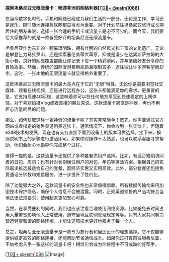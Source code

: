 **探索坦桑尼亚无限流量卡：畅游非洲的网络利器[[TG💪+ @esim1088](https://t.me/s/esim1088)]**

在当今数字化时代，手机和网络已经成为我们生活的一部分。无论是工作、学习还是娱乐，随时随地连接互联网都显得尤为重要。对于计划前往坦桑尼亚旅行或长期居住的朋友来说，选择一张合适的手机卡或流量卡是必不可少的。而今天，我们要给大家推荐的就是一款备受好评的坦桑尼亚无限流量卡。

坦桑尼亚作为东非的一颗璀璨明珠，拥有壮丽的自然风光和丰富的文化遗产。无论是攀登乞力马扎罗山，还是探索塞伦盖蒂大草原，抑或是漫步在达累斯萨拉姆的大街小巷，良好的网络覆盖都能让你记录下每一个精彩瞬间，并与亲朋好友分享你的冒险故事。然而，传统的国际漫游费用高昂且限制较多，这往往让许多游客望而却步。这时，一张本地的无限流量卡就显得格外重要了。

这款坦桑尼亚无限流量卡的最大亮点在于它的“无限”特性。无论你是需要浏览社交媒体、观看在线视频，还是进行远程办公，这张卡都能满足你的需求。更重要的是，它支持高速4G网络，这意味着你可以在任何地方享受到快速稳定的上网体验。对于喜欢拍摄Vlog或者直播的朋友来说，这款流量卡简直是神器，再也不用担心流量耗尽的问题。

那么，如何获取这样一张神奇的流量卡呢？其实非常简单！首先，你需要通过官方网站或者指定的销售渠道购买这张卡。通常情况下，你会收到一张实体卡，但随着eSIM技术的发展，现在也有支持直接下载到设备上的版本可供选择。接下来，按照说明书上的步骤进行激活即可。如果你对操作不太熟悉，也可以联系客服寻求帮助，他们会耐心地指导你完成整个过程。

值得一提的是，这款流量卡还提供了多种套餐供用户选择。比如，有适合短期访问者的日包、周包；也有针对长期居住用户的月包、年包等灵活方案。根据自己的实际需求挑选最适合自己的套餐，既经济实惠又实用高效。此外，部分套餐还包括免费通话分钟数和短信服务，进一步提升了性价比。

除了功能强大之外，这款流量卡的安全性也非常值得信赖。所有数据传输均采用加密技术保护隐私，确保个人信息不会被泄露。同时，正规渠道销售的产品均符合当地法律法规要求，使用起来更加安心可靠。

当然，在享受便利的同时，我们也应该注意合理使用网络资源。比如避免长时间占用大量带宽影响他人正常使用，遵守当地互联网管理规定等等。只有大家共同努力营造健康和谐的网络环境，才能让这项技术更好地服务于每一个人。

总之，坦桑尼亚无限流量卡是一款专为旅行者和居民设计的理想选择。它不仅能够提供稳定高效的网络连接，还能帮助节省通信成本。如果你正打算前往坦桑尼亚，不妨考虑入手一张这样的流量卡吧！相信它会成为你旅程中不可或缺的好帮手。

[[TG💪+ @esim1088](https://t.me/s/esim1088) ![Image](https://i.postimg.cc/4NQfJmqS/Snipaste-2025-05-13-00-14-12.png)]